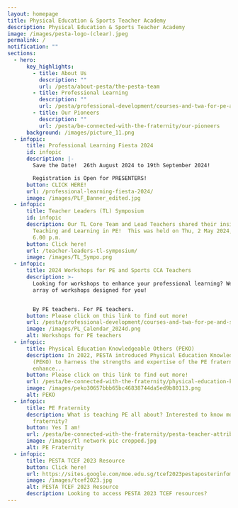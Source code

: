 ```yaml
---
layout: homepage
title: Physical Education & Sports Teacher Academy
description: Physical Education & Sports Teacher Academy
image: /images/pesta-logo-(clear).jpeg
permalink: /
notification: ""
sections:
  - hero:
      key_highlights:
        - title: About Us
          description: ""
          url: /pesta/about-pesta/the-pesta-team
        - title: Professional Learning
          description: ""
          url: /pesta/professional-development/courses-and-twa-for-pe-and-sports-teachers/
        - title: Our Pioneers
          description: ""
          url: /pesta/be-connected-with-the-fraternity/our-pioneers
      background: /images/picture_11.png
  - infopic:
      title: Professional Learning Fiesta 2024
      id: infopic
      description: |-
        Save the Date!  26th August 2024 to 19th September 2024!

        Registration is Open for PRESENTERS!
      button: CLICK HERE!
      url: /professional-learning-fiesta-2024/
      image: /images/PLF_Banner_edited.jpg
  - infopic:
      title: Teacher Leaders (TL) Symposium
      id: infopic
      description: Our TL Core Team and Lead Teachers shared their insights on
        Teaching and Learning in PE!  This was held on Thu, 2 May 2024, 1.30 to
        6.00 p.m.
      button: Click here!
      url: /teacher-leaders-tl-symposium/
      image: /images/TL_Sympo.png
  - infopic:
      title: 2024 Workshops for PE and Sports CCA Teachers
      description: >-
        Looking for workshops to enhance your professional learning? We have an
        array of workshops designed for you! 


        By PE teachers. For PE teachers.
      button: Please click on this link to find out more!
      url: /pesta/professional-development/courses-and-twa-for-pe-and-sports-teachers/
      image: /images/PL_Calendar_2024d.png
      alt: Workshops for PE teachers
  - infopic:
      title: Physical Education Knowledgeable Others (PEKO)
      description: In 2022, PESTA introduced Physical Education Knowledgeable Others
        (PEKO) to harness the strengths and expertise of the PE fraternity to
        enhance...
      button: Please click on this link to find out more!
      url: /pesta/be-connected-with-the-fraternity/physical-education-knowledgeable-others-peko
      image: /images/peko30657bbb65bc46838744da5ed9b80113.png
      alt: PEKO
  - infopic:
      title: PE Fraternity
      description: What is teaching PE all about? Interested to know more about the PE
        fraternity?
      button: Yes I am!
      url: /pesta/be-connected-with-the-fraternity/pesta-teacher-attributes/
      image: /images/tl network pic cropped.jpg
      alt: PE Fraternity
  - infopic:
      title: PESTA TCEF 2023 Resource
      button: Click here!
      url: https://sites.google.com/moe.edu.sg/tcef2023pestaposterinfomations/home
      image: /images/tcef2023.jpg
      alt: PESTA TCEF 2023 Resource
      description: Looking to access PESTA 2023 TCEF resources?
---
```


